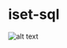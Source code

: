# iset-sql

![alt text](https://github.com/[username]/[reponame]/blob/[branch]/tp1-sql-diagram.png?raw=true)
